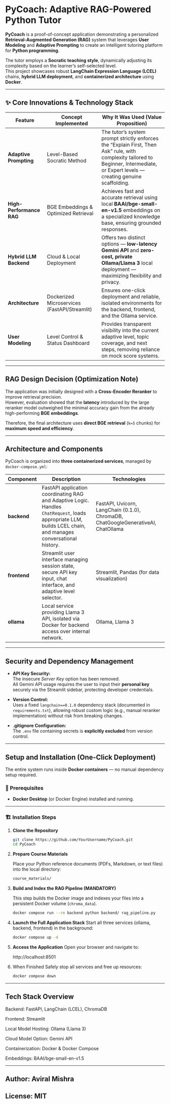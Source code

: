 #  PyCoach: Adaptive RAG-Powered Python Tutor

**PyCoach** is a proof-of-concept application demonstrating a personalized **Retrieval-Augmented Generation (RAG)** system that leverages **User Modeling** and **Adaptive Prompting** to create an intelligent tutoring platform for **Python programming**.

The tutor employs a **Socratic teaching style**, dynamically adjusting its complexity based on the learner’s self-selected level.  
This project showcases robust **LangChain Expression Language (LCEL)** chains, **hybrid LLM deployment**, and **containerized architecture** using **Docker**.

---

## ✨ Core Innovations & Technology Stack

| **Feature** | **Concept Implemented** | **Why It Was Used (Value Proposition)** |
|--------------|--------------------------|-----------------------------------------|
| **Adaptive Prompting** | Level-Based Socratic Method | The tutor’s system prompt strictly enforces the “Explain First, Then Ask” rule, with complexity tailored to Beginner, Intermediate, or Expert levels — creating genuine scaffolding. |
| **High-Performance RAG** | BGE Embeddings & Optimized Retrieval | Achieves fast and accurate retrieval using local **BAAI/bge-small-en-v1.5** embeddings on a specialized knowledge base, ensuring grounded responses. |
| **Hybrid LLM Backend** | Cloud & Local Deployment | Offers two distinct options — **low-latency Gemini API** and **zero-cost, private Ollama/Llama 3** local deployment — maximizing flexibility and privacy. |
| **Architecture** | Dockerized Microservices (FastAPI/Streamlit) | Ensures one-click deployment and reliable, isolated environments for the backend, frontend, and the Ollama service. |
| **User Modeling** | Level Control & Status Dashboard | Provides transparent visibility into the current adaptive level, topic coverage, and next steps, removing reliance on mock score systems. |

---

##  RAG Design Decision (Optimization Note)

The application was initially designed with a **Cross-Encoder Reranker** to improve retrieval precision.  
However, evaluation showed that the **latency** introduced by the large reranker model outweighed the minimal accuracy gain from the already high-performing **BGE embeddings**.

 Therefore, the final architecture uses **direct BGE retrieval** (`k=5` chunks) for **maximum speed and efficiency**.

---

##  Architecture and Components

PyCoach is organized into **three containerized services**, managed by `docker-compose.yml`:

| **Component** | **Description** | **Technologies** |
|----------------|-----------------|------------------|
| **backend** | FastAPI application coordinating RAG and Adaptive Logic. Handles `ChatRequest`, loads appropriate LLM, builds LCEL chain, and manages conversational history. | FastAPI, Uvicorn, LangChain (0.1.0), ChromaDB, ChatGoogleGenerativeAI, ChatOllama |
| **frontend** | Streamlit user interface managing session state, secure API key input, chat interface, and adaptive level selector. | Streamlit, Pandas (for data visualization) |
| **ollama** | Local service providing Llama 3 API, isolated via Docker for backend access over internal network. | Ollama, Llama 3 |

---

##  Security and Dependency Management

- **API Key Security:**  
  The insecure *Server Key* option has been removed.  
  All Gemini API usage requires the user to input their **personal key** securely via the Streamlit sidebar, protecting developer credentials.

- **Version Control:**  
  Uses a fixed `langchain==0.1.0` dependency stack (documented in `requirements.txt`), allowing robust custom logic (e.g., manual reranker implementation) without risk from breaking changes.

- **.gitignore Configuration:**  
  The `.env` file containing secrets is **explicitly excluded** from version control.

---

##  Setup and Installation (One-Click Deployment)

The entire system runs inside **Docker containers** — no manual dependency setup required.

### 🧩 Prerequisites
- **Docker Desktop** (or Docker Engine) installed and running.

---

### 🏗️ Installation Steps

1. **Clone the Repository**
   ```bash
   git clone https://github.com/YourUsername/PyCoach.git
   cd PyCoach
2. **Prepare Course Materials**

  	Place your Python reference documents (PDFs, Markdown, or text files) into the local directory:
	```bash
	course_materials/
	```
	

3. **Build and Index the RAG Pipeline (MANDATORY)**

	This step builds the Docker image and indexes your files into a persistent Docker volume (`chroma_data`).

	```bash
	docker compose run --rm backend python backend/	rag_pipeline.py
	```


4. **Launch the Full Application Stack**
Start all three services (ollama, backend, frontend) in the background:
	```bash
	docker compose up -d
	```

5. **Access the Application**
Open your browser and navigate to:

	 http://localhost:8501

6. When Finished
	Safely stop all services and free up resources:
	```bash
	docker compose down
	```
---
## Tech Stack Overview

 Backend: FastAPI, LangChain (LCEL), ChromaDB

 Frontend: Streamlit

Local Model Hosting: Ollama (Llama 3)

Cloud Model Option: Gemini API

Containerization: Docker & Docker Compose

Embeddings: BAAI/bge-small-en-v1.5 

---
## Author: Aviral Mishra 



## License: MIT